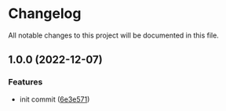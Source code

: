 # Changelog

All notable changes to this project will be documented in this file.

## 1.0.0 (2022-12-07)


### Features

* init commit ([6e3e571](https://github.com/Tsanton/terraform-k8s-helm-release/commit/6e3e571144de980364b5501bfcde3870bb5e3e7c))

